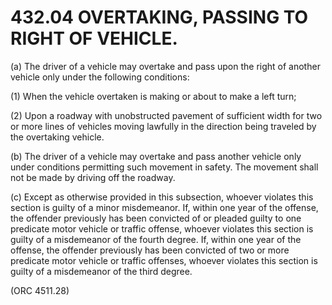 432.04 OVERTAKING, PASSING TO RIGHT OF VEHICLE.
===============================================

​(a) The driver of a vehicle may overtake and pass upon the right of
another vehicle only under the following conditions:

​(1) When the vehicle overtaken is making or about to make a left turn;

​(2) Upon a roadway with unobstructed pavement of sufficient width for
two or more lines of vehicles moving lawfully in the direction being
traveled by the overtaking vehicle.

​(b) The driver of a vehicle may overtake and pass another vehicle only
under conditions permitting such movement in safety. The movement shall
not be made by driving off the roadway.

​(c) Except as otherwise provided in this subsection, whoever violates
this section is guilty of a minor misdemeanor. If, within one year of
the offense, the offender previously has been convicted of or pleaded
guilty to one predicate motor vehicle or traffic offense, whoever
violates this section is guilty of a misdemeanor of the fourth degree.
If, within one year of the offense, the offender previously has been
convicted of two or more predicate motor vehicle or traffic offenses,
whoever violates this section is guilty of a misdemeanor of the third
degree.

(ORC 4511.28)
